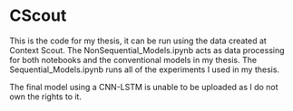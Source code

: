 # CScout


This is the code for my thesis, it can be run using the data created at Context Scout. The NonSequential_Models.ipynb acts as data processing for both notebooks and the conventional models in my thesis. The Sequential_Models.ipynb runs all of the experiments I used in my thesis.

The final model using a CNN-LSTM is unable to be uploaded as I do not own the rights to it.
